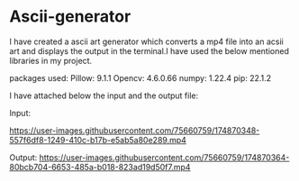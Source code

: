 # Ascii-generator

 I have created a ascii art generator which converts a mp4 file into an acsii art and displays the output in the terminal.I have used the below mentioned libraries in my project.   
 
 packages used: Pillow: 9.1.1
               Opencv: 4.6.0.66
               numpy: 1.22.4
               pip: 22.1.2
              
 I have attached below the input and the output file:
 


Input:

https://user-images.githubusercontent.com/75660759/174870348-557f6df8-1249-410c-b17b-e5ab5a80e289.mp4


Output:
https://user-images.githubusercontent.com/75660759/174870364-80bcb704-6653-485a-b018-823ad19d50f7.mp4

